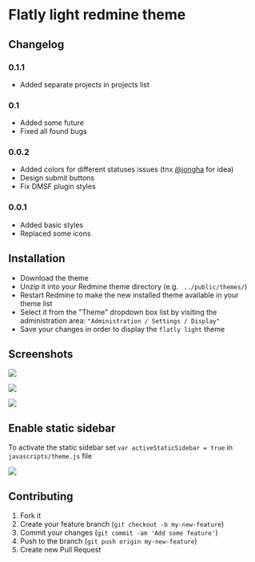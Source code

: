 # Flatly light redmine theme #

## Changelog
### 0.1.1
- Added separate projects in projects list

### 0.1
- Added some future
- Fixed all found bugs

### 0.0.2
- Added colors for different statuses issues (tnx [@jongha](https://github.com/jongha) for idea)
- Design submit buttons
- Fix DMSF plugin styles

### 0.0.1
- Added basic styles
- Replaced some icons

## Installation

* Download the theme
* Unzip it into your Redmine theme directory (e.g. ` ../public/themes/`)
* Restart Redmine to make the new installed theme available in your theme list
* Select it from the "Theme" dropdown box list by visiting the administration area: `"Administration / Settings / Display"`
* Save your changes in order to display the `flatly light` theme

## Screenshots
![](https://raw.githubusercontent.com/Nitrino/flatly_light_redmine/master/screenshots/screen_1.png)

![](https://raw.githubusercontent.com/Nitrino/flatly_light_redmine/master/screenshots/screen_2.png)

![](https://raw.githubusercontent.com/Nitrino/flatly_light_redmine/master/screenshots/screen_3.png)

## Enable static sidebar
To activate the static sidebar set `var activeStaticSidebar = true` in `javascripts/theme.js` file

![](https://raw.githubusercontent.com/Nitrino/flatly_light_redmine/master/screenshots/screen_4.png)

## Contributing
1. Fork it
2. Create your feature branch (`git checkout -b my-new-feature`)
3. Commit your changes (`git commit -am 'Add some feature'`)
4. Push to the branch (`git push origin my-new-feature`)
5. Create new Pull Request
